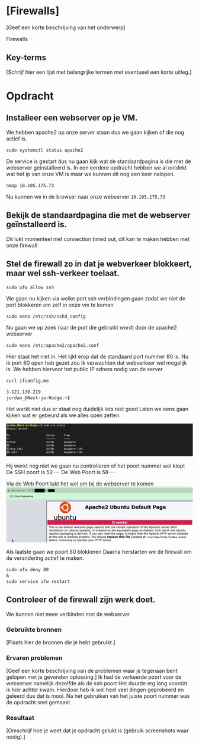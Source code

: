 # [Firewalls]
[Geef een korte beschrijving van het onderwerp]

Firewalls

## Key-terms
[Schrijf hier een lijst met belangrijke termen met eventueel een korte uitleg.]

# Opdracht
## Installeer een webserver op je VM.

We hebben apache2 op onze server staan dus we gaan kijken of die nog actief is.
~~~
sudo systemctl status apache2
~~~
De service is gestart dus nu gaan kijk wat de standaardpagina is die met de webserver geinstalleerd is.
In een eerdere opdracht hebben we al ontdekt wat het ip van onze VM is maar we kunnen dit nog een keer nalopen.
~~~
nmap 10.105.175.73
~~~
Nu kunnen we in de browser naar onze webserver `10.105.175.73`


## Bekijk de standaardpagina die met de webserver geïnstalleerd is.

Dit lukt momenteel niet connection timed out, dit kan te maken hebben met onze firewall

## Stel de firewall zo in dat je webverkeer blokkeert, maar wel ssh-verkeer toelaat.

~~~
sudo ufw allow ssh
~~~
We gaan nu kijken via welke port ssh verbindingen gaan zodat we niet de port blokkeren om zelf in onze vm te komen
~~~
sudo nano /etc/ssh/sshd_config
~~~

Nu gaan we op zoek naar de port die gebruikt wordt door de apache2 webserver

~~~
sudo nano /etc/apache2/apache2.conf
~~~
Hier staat het niet in.
Het lijkt erop dat de standaard port nummer 80 is.
Nu ik port 80 open heb gezet zou ik verwachten dat webverkeer wel mogelijk is.
We hebben hiervoor het public IP adress nodig van de server

~~~
curl ifconfig.me
~~~
~~~
3.121.130.219
jordan_@Nest-jo-Hodge:~$ 
~~~
Het werkt niet dus er staat nog duidelijk iets niet goed
Laten we eens gaan kijken wat er gebeurd als we alles open zetten.

![Active Firewall](<../00_includes/SEC02/Firewall Active.png>)

Hij werkt nog niet we gaan nu controlleren of het poort nummer wel klopt
De SSH poort is 52---
De Web Poort is 58---

Via de Web Poort lukt het wel om bij de webserver te komen
![Webserver](../00_includes/SEC02/Webserver.png)

Als laatste gaan we poort 80 blokkeren
Daarna herstarten we de firewall om de verandering actief te maken.

~~~
sudo ufw deny 80
&
sudo service ufw restart
~~~

## Controleer of de firewall zijn werk doet.
We kunnen niet meer verbinden met de webserver

### Gebruikte bronnen
[Plaats hier de bronnen die je hebt gebruikt.]


### Ervaren problemen
[Geef een korte beschrijving van de problemen waar je tegenaan bent gelopen met je gevonden oplossing.]
Ik had de verkeerde poort voor de webserver namelijk dezelfde als de ssh poort
Het duurde erg lang voordat ik hier achter kwam.
Hierdoor heb ik wel heel veel dingen geprobeerd en geleerd dus dat is mooi.
Na het gebruiken van het juiste poort nummer was de opdracht snel gemaakt

### Resultaat
[Omschrijf hoe je weet dat je opdracht gelukt is (gebruik screenshots waar nodig).]
